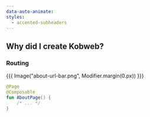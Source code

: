 ```yaml
---
data-auto-animate:
styles:
  - accented-subheaders
---
```


## Why did I create Kobweb?

### Routing

<!-- image is getting stretched due to reveal.js margin, disable it -->
{{{ Image("about-url-bar.png", Modifier.margin(0.px)) }}}

```kotlin
@Page
@Composable
fun AboutPage() {
    /* ... */
}
```

